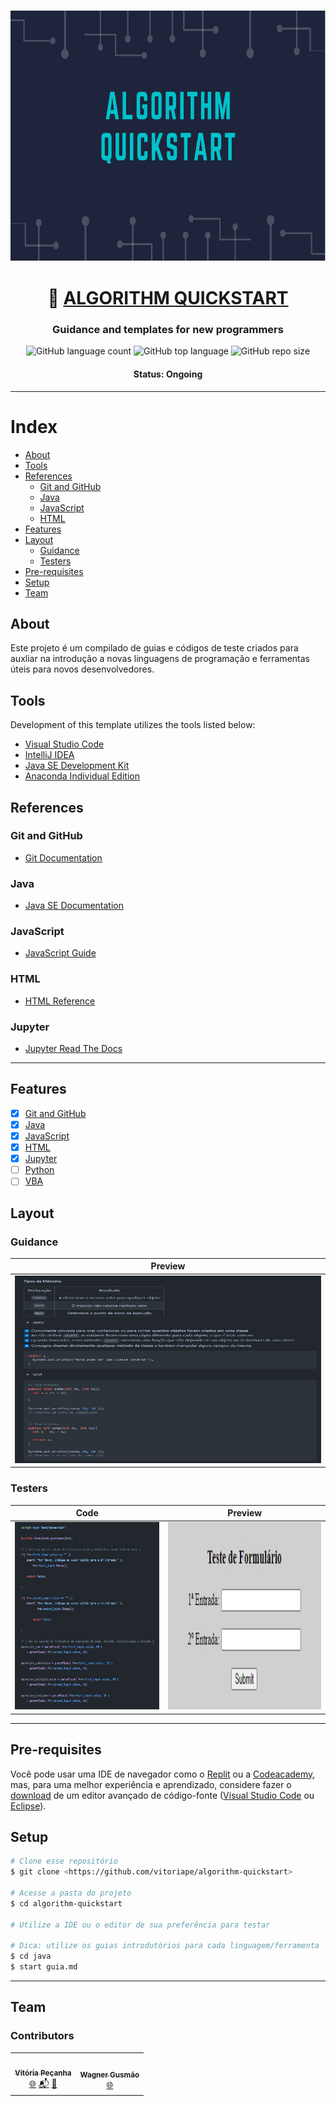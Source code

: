 <h3 align="center"> 
  <img alt="algorithm_quickstart banner" src="assets/algorithmquickstart-banner.png" width="1000" height="400">
</h3>

<h1 align="center">
   🔰 <a href="#"> ALGORITHM QUICKSTART </a>
</h1>

<h3 align="center">
    Guidance and templates for new programmers
</h3>


<p align="center">
  <img alt="GitHub language count" src="https://img.shields.io/github/languages/count/vitoriape/algorithm-quickstart?color=%23ff5c33">
  
  <img alt="GitHub top language" src="https://img.shields.io/github/languages/top/vitoriape/algorithm-quickstart">
  
  <img alt="GitHub repo size" src="https://img.shields.io/github/repo-size/vitoriape/algorithm-quickstart?color=%ffff00">
  </a>
</p>

<h4 align="center"> 
	 Status: Ongoing
</h4>

---

Index
=================
<!--ts-->
   * [About](#about)
   * [Tools](#tools)
   * [References](#references)
      * [Git and GitHub](#git-and-github)
      * [Java](#java)
      * [JavaScript](#javascript)
      * [HTML](#html)
   * [Features](#features)
   * [Layout](#layout)
      * [Guidance](#guidance)
      * [Testers](#testers)
   * [Pre-requisites](#pre-requisites)
   * [Setup](#setup)
   * [Team](#team)

## About
Este projeto é um compilado de guias e códigos de teste criados para auxliar na introdução a novas linguagens de programação e ferramentas úteis para novos desenvolvedores. 

## Tools
Development of this template utilizes the tools listed below:

- [Visual Studio Code](https://code.visualstudio.com/docs)
- [IntelliJ IDEA](https://www.jetbrains.com/pt-br/idea/resources/)
- [Java SE Development Kit](https://www.oracle.com/java/technologies/downloads/)
- [Anaconda Individual Edition](https://www.anaconda.com/products/individual)

## References
### Git and GitHub
- [Git Documentation](https://git-scm.com/doc)

### Java
- [Java SE Documentation](https://www.oracle.com/java/technologies/javase-documentation.html)

### JavaScript
- [JavaScript Guide](https://developer.mozilla.org/en-US/docs/Web/JavaScript/Guide)

### HTML
- [HTML Reference](https://developer.mozilla.org/en-US/docs/Web/HTML/Reference)

### Jupyter
- [Jupyter Read The Docs](https://jupyter.readthedocs.io/pt_BR/latest/content-quickstart.html)

---

## Features

- [x] [Git and GitHub](./github)
- [x] [Java](./java)
- [x] [JavaScript](./javascript)
- [x] [HTML](./html)
- [x] [Jupyter](./jupyter)
- [ ] [Python]()
- [ ] [VBA]()

## Layout

### Guidance
<table class="tg">
<thead>

  <tr>
    <th class="tg-c3ow">Preview</th>
  </tr>
</thead>
<tbody>
  <tr>
    <td class="tg-c3ow"><img src="./assets/guiamdjava.jpeg" alt="coverpage" width="500" height="300"><br></td>
  </tr>
</tbody>
</table>

### Testers
<table class="tg">
<thead>

  <tr>
    <th class="tg-c3ow">Code</th>
    <th class="tg-c3ow">Preview</th>
  </tr>
</thead>
<tbody>
  <tr>
    <td class="tg-c3ow"><img src="./assets/javascriptformtester.jpeg" alt="coverpage" width="700" height="300"><br></td>
    <td class="tg-c3ow"><img src="./assets/testerjavascript.jpeg" alt="coverpage" width="700" height="300"><br></td>
  </tr>
</tbody>
</table>

---

## Pre-requisites
Você pode usar uma IDE de navegador como o [Replit](https://replit.com/) ou a [Codeacademy](https://www.codecademy.com/), mas, para uma melhor experiência e aprendizado, considere fazer o [download](https://ninite.com/) de um editor avançado de código-fonte ([Visual Studio Code](https://code.visualstudio.com/download) ou [Eclipse](https://www.eclipse.org/downloads/)).

## Setup
```bash
# Clone esse repositório
$ git clone <https://github.com/vitoriape/algorithm-quickstart>

# Acesse a pasta do projeto
$ cd algorithm-quickstart

# Utilize a IDE ou o editor de sua preferência para testar

# Dica: utilize os guias introdutórios para cada linguagem/ferramenta
$ cd java
$ start guia.md
```

---

## Team
### Contributors
<table>
  <tr>
    <td align="center"><a href="https://github.com/vitoriape"><img style="border-radius: 50%;" src="https://avatars.githubusercontent.com/u/55922652?v=4" width="100px;" alt=""/><br /><sub><b>Vitória Peçanha</b></sub></a><br /><a href="https://www.linkedin.com/in/vitoria-pecanha/" title="LinkedIn">🌐</a>   <a href="mailto:vitoriapecanha.log@gmail.com" title="E-mail">📬</a>   <a href="https://translate.habitica.com/user/PenariaToji/" title="Linguists Commonwealth">📜</a></td>   
    <td align="center"><a href="https://github.com/VagnerGusmaoTI"><img style="border-radius: 50%;" src="https://avatars.githubusercontent.com/u/88947342?v=4" width="100px;" alt=""/><br /><sub><b>Wagner Gusmão</b></sub></a><br /><a href="https://www.linkedin.com/in/vagnergusmao" title="LinkedIn">🌐</a></td>
  </tr>
</table>

